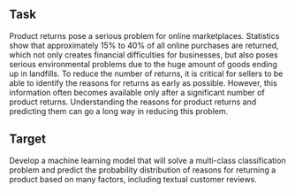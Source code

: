 
## Task

Product returns pose a serious problem for online marketplaces. Statistics show that approximately 15% to 40% of all online purchases are returned, which not only creates financial difficulties for businesses, but also poses serious environmental problems due to the huge amount of goods ending up in landfills. To reduce the number of returns, it is critical for sellers to be able to identify the reasons for returns as early as possible. However, this information often becomes available only after a significant number of product returns. Understanding the reasons for product returns and predicting them can go a long way in reducing this problem.

## Target

Develop a machine learning model that will solve a multi-class classification problem and predict the probability distribution of reasons for returning a product based on many factors, including textual customer reviews.
